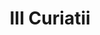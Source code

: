 ---
title: III Curiatii

mediaPath: /videos/c_08_c-gca1900-1080p.mp4
mediaPosition:  [296044.5999809695,4633976.48482735,130.48376955673703]
mediaRotation:  [0.3440804926561288,-0.6438493836728728,-0.6027499849582837,0.3221165027600516]
mediaScale: 1
cameraFOV: 37.36

# Pair of camera points and targets: [final point], ... , [entrance point]
cameraPath: [
    [[296041.6135,4633978.481,130.24664897390358],[296048.88788448425,4633973.6187800495,130.82422047235252]]
]

animationEntry: 2000
---